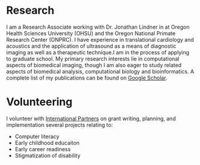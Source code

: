 # Research
I am a Research Associate working with Dr. Jonathan Lindner in at Oregon Health Sciences University (OHSU) and the Oregon National Primate Research Center (ONPRC). I have experience in translational cardiology and acoustics and the application of ultrasound as a means of diagnostic imaging as well as a therapeutic technique.I am in the process of applying to graduate school. 
My primary research interests lie in computational aspects of biomedical imaging, though I am also eager to study related aspects of biomedical analysis, computational biology and bioinformatics.
A complete list of my publications can be found on [Google Scholar](https://scholar.google.com/citations?hl=en&user=Sl9VUVgAAAAJ).

# Volunteering
I volunteer with [International Partners](https://internationalpartners.org/) on grant writing, planning, and implementation several projects relating to:
- Computer literacy
- Early childhood educaiton
- Early career readiness
- Stigmatization of disability